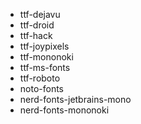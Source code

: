 
- ttf-dejavu
- ttf-droid
- ttf-hack
- ttf-joypixels
- ttf-mononoki
- ttf-ms-fonts
- ttf-roboto
- noto-fonts
- nerd-fonts-jetbrains-mono
- nerd-fonts-mononoki
